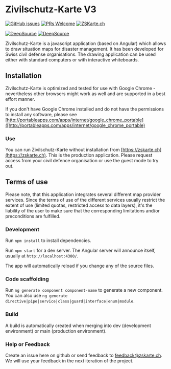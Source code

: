 # Zivilschutz-Karte V3

[![GitHub issues](https://img.shields.io/github/issues/zskarte/zskarte)](https://github.com/zskarte/zskarte/issues)
[![PRs Welcome](https://img.shields.io/badge/PRs-welcome-brightgreen.svg?style=flat-square)](http://makeapullrequest.com)
[![ZSKarte.ch](https://img.shields.io/website?url=https%3A%2F%2Fwww.zskarte.ch)](https://www.zskarte.ch)

[![DeepSource](https://app.deepsource.com/gh/zskarte/zskarte-client.svg/?label=active+issues&show_trend=true&token=l9_fXyHSZ8v9FcMpZbK0ouA2)](https://app.deepsource.com/gh/zskarte/zskarte-client/)
[![DeepSource](https://app.deepsource.com/gh/zskarte/zskarte-client.svg/?label=resolved+issues&show_trend=true&token=l9_fXyHSZ8v9FcMpZbK0ouA2)](https://app.deepsource.com/gh/zskarte/zskarte-client/)

Zivilschutz-Karte is a javascript application (based on Angular) which allows to draw situation maps for disaster management. It has been developed for Swiss civil defense organisations. The drawing application can be used either with standard computers or with interactive whiteboards.

## Installation

Zivilschutz-Karte is optimized and tested for use with Google Chrome - nevertheless other browsers might work as well and are supported in a best effort manner.

If you don't have Google Chrome installed and do not have the permissions to install any software, please see [http://portableapps.com/apps/internet/google_chrome_portable]([http://portableapps.com/apps/internet/google_chrome_portable)

### Use

You can run Zivilschutz-Karte without installation from [https://zskarte.ch](https://zskarte.ch). This is the production application. Please request access from your civil defence organisation or use the guest mode to try out.

## Terms of use

Please note, that this application integrates several different map provider services. Since the terms of use of the different services usually restrict the extent of use (limited quotas, restricted access to data layers), it's the liability of the user to make sure that the corresponding limitations and/or preconditions are fulfilled.

### Development

Run `npm install` to install dependencies.

Run `npm start` for a dev server. The Angular server will announce itself, usually at `http://localhost:4300/`.

The app will automatically reload if you change any of the source files.

### Code scaffolding

Run `ng generate component component-name` to generate a new component. You can also use `ng generate directive|pipe|service|class|guard|interface|enum|module`.

### Build

A build is automatically created when merging into dev (development environment) or main (production environment).

### Help or Feedback

Create an issue here on github or send feedback to [feedback@zskarte.ch](mailto:feedback@zskarte.ch). We will use your feedback in the next iteration of the project.
